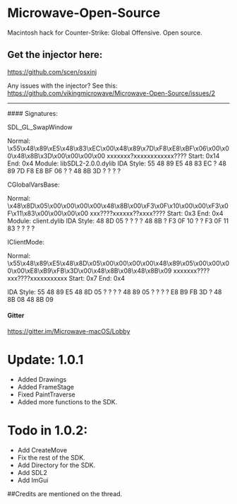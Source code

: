 # Microwave-Open-Source
Macintosh hack for Counter-Strike: Global Offensive. Open source.
## Get the injector here:
https://github.com/scen/osxinj

Any issues with the injector? See this:
https://github.com/vikingmicrowave/Microwave-Open-Source/issues/2
<hr>
#### Signatures:

SDL_GL_SwapWindow

Normal: \x55\x48\x89\xE5\x48\x83\xEC\x00\x48\x89\x7D\xF8\xE8\xBF\x06\x00\x00\x48\x8B\x3D\x00\x00\x00\x00 xxxxxxx?xxxxxxxxxxxx????
Start: 0x14
End: 0x4
Module: libSDL2-2.0.0.dylib
IDA Style: 55 48 89 E5 48 83 EC ? 48 89 7D F8 E8 BF 06 ? ? 48 8B 3D ? ? ? ? 


CGlobalVarsBase:

Normal: \x48\x8D\x05\x00\x00\x00\x00\x48\x8B\x00\xF3\x0F\x10\x00\x00\xF3\x0F\x11\x83\x00\x00\x00\x00   xxx????xxxxxx??xxxx????
Start: 0x3
End: 0x4
Module: client.dylib
IDA Style: 48 8D 05 ? ? ? ? 48 8B ? F3 0F 10 ? ? F3 0F 11 83 ? ? ? ? 

IClientMode:

Normal: \x55\x48\x89\xE5\x48\x8D\x05\x00\x00\x00\x00\x48\x89\x05\x00\x00\x00\x00\xE8\xB9\xFB\x3D\x00\x48\x8B\x08\x48\x8B\x09 xxxxxxx????xxx????xxxxxxxxxxx
Start: 0x7
End: 0x4

IDA Style: 55 48 89 E5 48 8D 05 ? ? ? ? 48 89 05 ? ? ? ? E8 B9 FB 3D ? 48 8B 08 48 8B 09


#### Gitter
https://gitter.im/Microwave-macOS/Lobby

# Update: 1.0.1
+ Added Drawings
+ Added FrameStage
+ Fixed PaintTraverse
+ Added more functions to the SDK.

# Todo in 1.0.2:
* Add CreateMove
* Fix the rest of the SDK.
* Add Directory for the SDK.
* Add SDL2
* Add ImGui

##Credits are mentioned on the thread.
